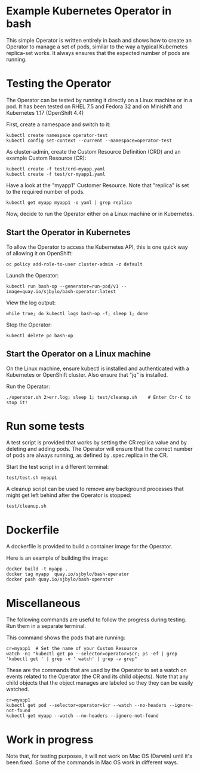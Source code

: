 # Example Kubernetes Operator in bash

This simple Operator is written entirely in bash and shows how to create an Operator to manage a set of pods, similar to the way a typical Kubernetes replica-set works.  It always ensures that the expected number of pods are running.

# Testing the Operator

The Operator can be tested by running it directly on a Linux machine or in a pod.  It has been tested on RHEL 7.5 and Fedora 32 and on Minishift and Kubernetes 1.17 (OpenShift 4.4)

First, create a namespace and switch to it:

```
kubectl create namespace operator-test
kubectl config set-context --current --namespace=operator-test
```

As cluster-admin, create the Custom Resource Definition (CRD) and an example Custom Resource (CR):

```
kubectl create -f test/crd-myapp.yaml  
kubectl create -f test/cr-myapp1.yaml
```

Have a look at the "myapp1" Customer Resource.  Note that "replica" is set to the required number of pods.

```
kubectl get myapp myapp1 -o yaml | grep replica
```

Now, decide to run the Operator either on a Linux machine or in Kubernetes.


## Start the Operator in Kubernetes

To allow the Operator to access the Kubernetes API, this is one quick way of allowing it on OpenShift:

```
oc policy add-role-to-user cluster-admin -z default
```

Launch the Operator:

```
kubectl run bash-op --generator=run-pod/v1 --image=quay.io/sjbylo/bash-operator:latest
```

View the log output:

```
while true; do kubectl logs bash-op -f; sleep 1; done
```

Stop the Operator:

```
kubectl delete po bash-op
```


## Start the Operator on a Linux machine

On the Linux machine, ensure kubectl is installed and authenticated with a Kubernetes or OpenShift cluster.  Also ensure that "jq" is installed.

Run the Operator:

```
./operator.sh 2>err.log; sleep 1; test/cleanup.sh    # Enter Ctr-C to stop it!
```

# Run some tests

A test script is provided that works by setting the CR replica value and by deleting and adding pods.  The Operator will ensure that the correct number of pods are always running, as defined by .spec.replica in the CR.

Start the test script in a different terminal:

```
test/test.sh myapp1
```

A cleanup script can be used to remove any background processes that might get left behind after the Operator is stopped:

```
test/cleanup.sh
```

# Dockerfile

A dockerfile is provided to build a container image for the Operator. 

Here is an example of building the image:

```
docker build -t myapp .
docker tag myapp  quay.io/sjbylo/bash-operator 
docker push quay.io/sjbylo/bash-operator
```

# Miscellaneous

The following commands are useful to follow the progress during testing.  Run them in a separate terminal. 

This command shows the pods that are running:

```
cr=myapp1  # Set the name of your Custom Resource
watch -n1 "kubectl get po --selector=operator=$cr; ps -ef | grep 'kubectl get ' | grep -v ' watch' | grep -v grep"
```

These are the commands that are used by the Operator to set a watch on events related to the Operator (the CR and its child objects). Note that any child objects that the object manages are labeled so they they can be easily watched.

```
cr=myapp1
kubectl get pod --selector=operator=$cr --watch --no-headers --ignore-not-found
kubectl get myapp --watch --no-headers --ignore-not-found
```

# Work in progress

Note that, for testing purposes, it will not work on Mac OS (Darwin) until it's been fixed. Some of the commands in Mac OS work in different ways. 


